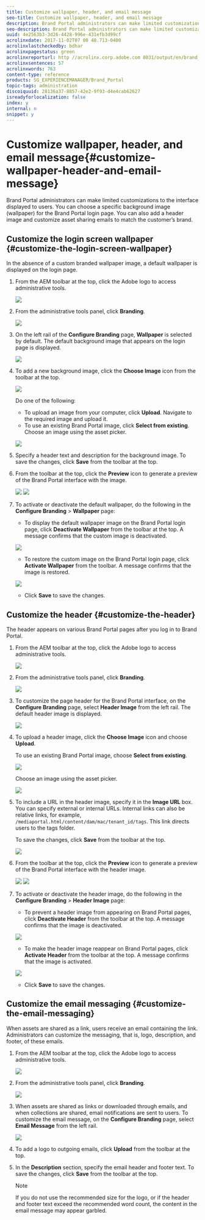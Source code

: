 ```yaml
---
title: Customize wallpaper, header, and email message
seo-title: Customize wallpaper, header, and email message
description: Brand Portal administrators can make limited customizations to the interface displayed to users. You can choose a specific background image (wallpaper) for the Brand Portal login page. You can also add a header image and customize asset sharing emails to match the customer’s brand.
seo-description: Brand Portal administrators can make limited customizations to the interface displayed to users. You can choose a specific background image (wallpaper) for the Brand Portal login page. You can also add a header image and customize asset sharing emails to match the customer’s brand.
uuid: 4e2563b3-3d26-4428-996e-431efb3d99cf
acrolinxdate: 2017-11-02T07 00 48.713-0400
acrolinxlastcheckedby: bdhar
acrolinxpagestatus: green
acrolinxreporturl: http //acrolinx.corp.adobe.com 8031/output/en/brand_portal_branding_krs_workflow_07d7daef51a52015_604_report.xml
acrolinxsentences: 57
acrolinxwords: 763
content-type: reference
products: SG_EXPERIENCEMANAGER/Brand_Portal
topic-tags: administration
discoiquuid: 28136a37-8857-42e2-9f93-d4e4cab62627
isreadyforlocalization: false
index: y
internal: n
snippet: y
---
```


# Customize wallpaper, header, and email message{#customize-wallpaper-header-and-email-message}

Brand Portal administrators can make limited customizations to the interface displayed to users. You can choose a specific background image (wallpaper) for the Brand Portal login page. You can also add a header image and customize asset sharing emails to match the customer’s brand.

## Customize the login screen wallpaper {#customize-the-login-screen-wallpaper}

In the absence of a custom branded wallpaper image, a default wallpaper is displayed on the login page.

1. From the AEM toolbar at the top, click the Adobe logo to access administrative tools.

   ![](assets/aemlogo.PNG)

1. From the administrative tools panel, click **Branding**. 

   ![](assets/Admin-Tools-Panel.png)

1. On the left rail of the **Configure Branding** page, **Wallpaper** is selected by default. The default background image that appears on the login page is displayed.

   ![](assets/default_wallpaper.png)

1. To add a new background image, click the **Choose Image** icon from the toolbar at the top.

   ![](assets/choose_wallpaperimage.PNG)

   Do one of the following:

    * To upload an image from your computer, click **Upload**. Navigate to the required image and upload it.
    * To use an existing Brand Portal image, click **Select from existing**. Choose an image using the asset picker.

   ![](assets/asset-picker.png)

1. Specify a header text and description for the background image. To save the changes, click **Save** from the toolbar at the top. 
1. From the toolbar at the top, click the **Preview** icon to generate a preview of the Brand Portal interface with the image.

   ![](assets/chlImage_1.png) ![](assets/custom-wallpaper-preview.png)

1. To activate or deactivate the default wallpaper, do the following in the **Configure Branding** &gt; **Wallpaper** page:

    * To display the default wallpaper image on the Brand Portal login page, click **Deactivate Wallpaper** from the toolbar at the top. A message confirms that the custom image is deactivated.

   ![](assets/chlImage_1-1.png)

    * To restore the custom image on the Brand Portal login page, click **Activate Wallpaper** from the toolbar. A message confirms that the image is restored.

   ![](assets/chlImage_1-2.png)

    * Click **Save** to save the changes.

## Customize the header {#customize-the-header}

The header appears on various Brand Portal pages after you log in to Brand Portal.

1. From the AEM toolbar at the top, click the Adobe logo to access administrative tools.

   ![](assets/aemlogo.PNG)

1. From the administrative tools panel, click **Branding**. 

   ![](assets/Admin-Tools-Panel-1.png)

1. To customize the page header for the Brand Portal interface, on the **Configure Branding** page, select **Header Image** from the left rail. The default header image is displayed.

   ![](assets/default-header.png)

1. To upload a header image, click the **Choose Image** icon and choose **Upload**.

   To use an existing Brand Portal image, choose **Select from existing**.

   ![](assets/choose_wallpaperimage-1.PNG)

   Choose an image using the asset picker.

   ![](assets/asset-picker-header.png)

1. To include a URL in the header image, specify it in the **Image URL** box. You can specify external or internal URLs. Internal links can also be relative links, for example, `/mediaportal.html/content/dam/mac/tenant_id/tags`. This link directs users to the tags folder.

   To save the changes, click **Save** from the toolbar at the top. 

   ![](assets/configure_brandingheaderimageurl.PNG)

1. From the toolbar at the top, click the **Preview** icon to generate a preview of the Brand Portal interface with the header image.

   ![](assets/chlImage_1-3.png) ![](assets/custom_header_preview.PNG)

1. To activate or deactivate the header image, do the following in the **Configure Branding** &gt; **Header Image** page:

    * To prevent a header image from appearing on Brand Portal pages, click **Deactivate Header** from the toolbar at the top. A message confirms that the image is deactivated.

   ![](assets/chlImage_1-4.png)

    * To make the header image reappear on Brand Portal pages, click **Activate Header** from the toolbar at the top. A message confirms that the image is activated.

   ![](assets/chlImage_1-5.png)

    * Click **Save** to save the changes.

## Customize the email messaging {#customize-the-email-messaging}

When assets are shared as a link, users receive an email containing the link. Administrators can customize the messaging, that is, logo, description, and footer, of these emails.

1. From the AEM toolbar at the top, click the Adobe logo to access administrative tools.

   ![](assets/aemlogo.PNG)

1. From the administrative tools panel, click **Branding**. 

   ![](assets/Admin-Tools-Panel-2.png)

1. When assets are shared as links or downloaded through emails, and when collections are shared, email notifications are sent to users. To customize the email message, on the **Configure Branding** page, select **Email Message** from the left rail. 

   ![](assets/configure-branding-page-email.png)

1. To add a logo to outgoing emails, click **Upload** from the toolbar at the top. 
1. In the **Description** section, specify the email header and footer text. To save the changes, click **Save** from the toolbar at the top.

   >[!NOTE]
   >
   >If you do not use the recommended size for the logo, or if the header and footer text exceed the recommended word count, the content in the email message may appear garbled.

